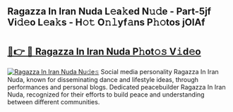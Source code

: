 ## Ragazza In Iran Nuda L𝚎a𝚔ed N𝚞𝚍e - Part-5jf Vi𝚍𝚎o L𝚎a𝚔s - H𝚘𝚝 O𝚗𝚕yf𝚊ns P𝚑𝚘tos jOlAf

# <h2><a href="http://kf09vm.oniu.top/?m=Ragazza+In+Iran+Nuda">🔗👉 🔴 Ragazza In Iran Nuda P𝚑ot𝚘𝚜 V𝚒d𝚎o</a></h2>

[![Ragazza In Iran Nuda Nu𝚍e𝚜](https://i.imgur.com/0qMVB7G.gif)](http://kf09vm.oniu.top/?m=Ragazza+In+Iran+Nuda)
Social media personality Ragazza In Iran Nuda, known for disseminating dance and lifestyle ideas, through performances and personal blogs. Dedicated peacebuilder Ragazza In Iran Nuda, recognized for their efforts to build peace and understanding between different communities.  
